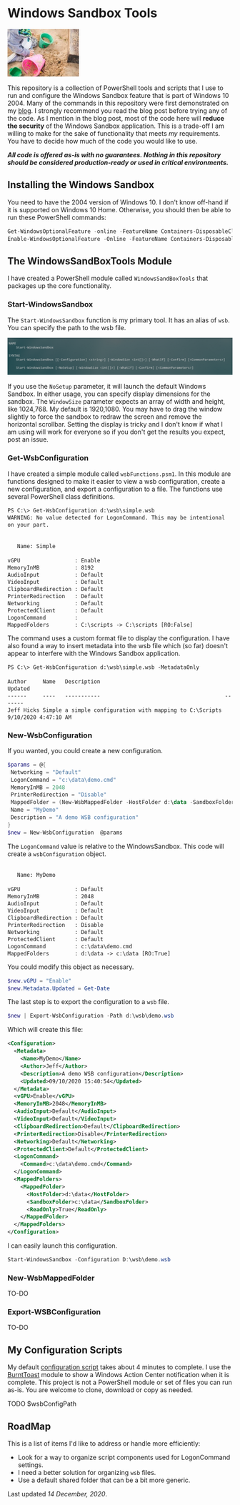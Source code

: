 # Windows Sandbox Tools

![sandbox](images/sandbox.jpg)

This repository is a collection of PowerShell tools and scripts that I use to run and configure the Windows Sandbox feature that is part of Windows 10 2004. Many of the commands in this repository were first demonstrated on my [blog](https://jdhitsolutions.com/blog/powershell/7621/doing-more-with-windows-sandbox/). I strongly recommend you read the blog post before trying any of the code. As I mention in the blog post, most of the code here will __reduce the security__ of the Windows Sandbox application. This is a trade-off I am willing to make for the sake of functionality that meets *my* requirements. You have to decide how much of the code you would like to use.

__*All code is offered as-is with no guarantees. Nothing in this repository should be considered production-ready or used in critical environments.*__

## Installing the Windows Sandbox

You need to have the 2004 version of Windows 10. I don't know off-hand if it is supported on Windows 10 Home. Otherwise, you should then be able to run these PowerShell commands:

```powershell
Get-WindowsOptionalFeature -online -FeatureName Containers-DisposableClientVM
Enable-WindowsOptionalFeature -Online -FeatureName Containers-DisposableClientVM
```

## The WindowsSandBoxTools Module

I have created a PowerShell module called `WindowsSandBoxTools` that packages up the core functionality.

### Start-WindowsSandbox

The `Start-WindowsSandbox` function is my primary tool. It has an alias of `wsb`. You can specify the path to the wsb file.

![Start-WindowsSandbox](images/start-windowssandbox.png)

If you use the `NoSetup` parameter, it will launch the default Windows Sandbox. In either usage, you can specify display dimensions for the sandbox. The `WindowSize` parameter expects an array of width and height, like 1024,768. My default is 1920,1080. You may have to drag the window slightly to force the sandbox to redraw the screen and remove the horizontal scrollbar. Setting the display is tricky and I don't know if what I am using will work for everyone so if you don't get the results you expect, post an issue.

### Get-WsbConfiguration

I have created a simple module called `wsbFunctions.psm1`. In this module are functions designed to make it easier to view a wsb configuration, create a new configuration, and export a configuration to a file. The functions use several PowerShell class definitions.

```text
PS C:\> Get-WsbConfiguration d:\wsb\simple.wsb
WARNING: No value detected for LogonCommand. This may be intentional on your part.


   Name: Simple

vGPU                 : Enable
MemoryInMB           : 8192
AudioInput           : Default
VideoInput           : Default
ClipboardRedirection : Default
PrinterRedirection   : Default
Networking           : Default
ProtectedClient      : Default
LogonCommand         :
MappedFolders        : C:\scripts -> C:\scripts [RO:False]
```

The command uses a custom format file to display the configuration. I have also found a way to insert metadata into the wsb file which (so far) doesn't  appear to interfere with the Windows Sandbox application.

```text
PS C:\> Get-WsbConfiguration d:\wsb\simple.wsb -MetadataOnly

Author     Name   Description                                       Updated
------     ----   -----------                                       -------
Jeff Hicks Simple a simple configuration with mapping to C:\Scripts 9/10/2020 4:47:10 AM
```

### New-WsbConfiguration

If you wanted, you could create a new configuration.

```powershell
$params = @{
 Networking = "Default"
 LogonCommand = "c:\data\demo.cmd"
 MemoryInMB = 2048
 PrinterRedirection = "Disable"
 MappedFolder = (New-WsbMappedFolder -HostFolder d:\data -SandboxFolder c:\data -ReadOnly True)
 Name = "MyDemo"
 Description = "A demo WSB configuration"
}
$new = New-WsbConfiguration  @params
```

The `LogonCommand` value is relative to the WindowsSandbox. This code will create a `wsbConfiguration` object.

```text

   Name: MyDemo

vGPU                 : Default
MemoryInMB           : 2048
AudioInput           : Default
VideoInput           : Default
ClipboardRedirection : Default
PrinterRedirection   : Disable
Networking           : Default
ProtectedClient      : Default
LogonCommand         : c:\data\demo.cmd
MappedFolders        : d:\data -> c:\data [RO:True]
```

You could modify this object as necessary.

```powershell
$new.vGPU = "Enable"
$new.Metadata.Updated = Get-Date
```

The last step is to export the configuration to a `wsb` file.

```powershell
$new | Export-WsbConfiguration -Path d:\wsb\demo.wsb
```

Which will create this file:

```xml
<Configuration>
  <Metadata>
    <Name>MyDemo</Name>
    <Author>Jeff</Author>
    <Description>A demo WSB configuration</Description>
    <Updated>09/10/2020 15:40:54</Updated>
  </Metadata>
  <vGPU>Enable</vGPU>
  <MemoryInMB>2048</MemoryInMB>
  <AudioInput>Default</AudioInput>
  <VideoInput>Default</VideoInput>
  <ClipboardRedirection>Default</ClipboardRedirection>
  <PrinterRedirection>Disable</PrinterRedirection>
  <Networking>Default</Networking>
  <ProtectedClient>Default</ProtectedClient>
  <LogonCommand>
    <Command>c:\data\demo.cmd</Command>
  </LogonCommand>
  <MappedFolders>
    <MappedFolder>
      <HostFolder>d:\data</HostFolder>
      <SandboxFolder>c:\data</SandboxFolder>
      <ReadOnly>True</ReadOnly>
    </MappedFolder>
  </MappedFolders>
</Configuration>
```

I can easily launch this configuration.

```powershell
Start-WindowsSandbox -Configuration D:\wsb\demo.wsb
```

### New-WsbMappedFolder

 TO-DO

### Export-WSBConfiguration

  TO-DO

## My Configuration Scripts

My default [configuration script](sandbox-config.ps1) takes about 4 minutes to complete. I use the [BurntToast](https://github.com/Windos/BurntToast) module to show a Windows Action Center notification when it is complete. This project is not a PowerShell module or set of files you can run as-is. You are welcome to clone, download or copy as needed.

TODO $wsbConfigPath

## RoadMap

This is a list of items I'd like to address or handle more efficiently:

+ Look for a way to organize script components used for LogonCommand settings.
+ I need a better solution for organizing `wsb` files.
+ Use a default shared folder that can be a bit more generic.

Last updated *14 December, 2020*.
